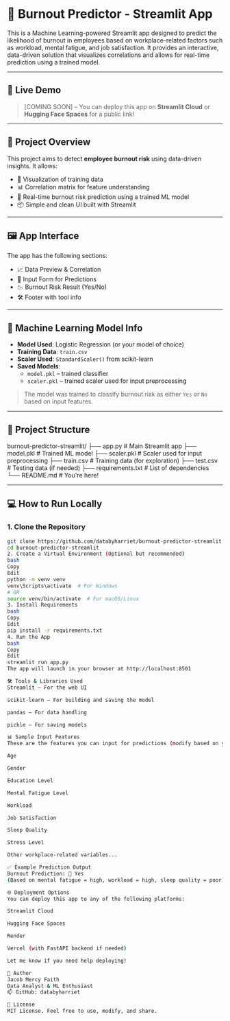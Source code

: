 # 🧠 Burnout Predictor - Streamlit App

This is a Machine Learning-powered Streamlit app designed to predict the likelihood of burnout in employees based on workplace-related factors such as workload, mental fatigue, and job satisfaction. It provides an interactive, data-driven solution that visualizes correlations and allows for real-time prediction using a trained model.

---

## 🚀 Live Demo

> [COMING SOON] – You can deploy this app on **Streamlit Cloud** or **Hugging Face Spaces** for a public link!

---

## 📌 Project Overview

This project aims to detect **employee burnout risk** using data-driven insights. It allows:

- 🧾 Visualization of training data
- 📊 Correlation matrix for feature understanding
- 🧠 Real-time burnout risk prediction using a trained ML model
- 📦 Simple and clean UI built with Streamlit

---

## 🖼️ App Interface

The app has the following sections:

- 📈 Data Preview & Correlation
- 🎯 Input Form for Predictions
- 📉 Burnout Risk Result (Yes/No)
- 🛠️ Footer with tool info

---

## 🧠 Machine Learning Model Info

- **Model Used**: Logistic Regression (or your model of choice)
- **Training Data**: `train.csv`
- **Scaler Used**: `StandardScaler()` from scikit-learn
- **Saved Models**:  
  - `model.pkl` – trained classifier  
  - `scaler.pkl` – trained scaler used for input preprocessing

> The model was trained to classify burnout risk as either `Yes` or `No` based on input features.

---

## 📂 Project Structure

burnout-predictor-streamlit/
├── app.py # Main Streamlit app
├── model.pkl # Trained ML model
├── scaler.pkl # Scaler used for input preprocessing
├── train.csv # Training data (for exploration)
├── test.csv # Testing data (if needed)
├── requirements.txt # List of dependencies
└── README.md # You're here!

---

## 💻 How to Run Locally

### 1. Clone the Repository

```bash
git clone https://github.com/databyharriet/burnout-predictor-streamlit.git
cd burnout-predictor-streamlit
2. Create a Virtual Environment (Optional but recommended)
bash
Copy
Edit
python -m venv venv
venv\Scripts\activate  # For Windows
# OR
source venv/bin/activate  # For macOS/Linux
3. Install Requirements
bash
Copy
Edit
pip install -r requirements.txt
4. Run the App
bash
Copy
Edit
streamlit run app.py
The app will launch in your browser at http://localhost:8501

🛠️ Tools & Libraries Used
Streamlit – For the web UI

scikit-learn – For building and saving the model

pandas – For data handling

pickle – For saving models

📊 Sample Input Features
These are the features you can input for predictions (modify based on your data):

Age

Gender

Education Level

Mental Fatigue Level

Workload

Job Satisfaction

Sleep Quality

Stress Level

Other workplace-related variables...

✅ Example Prediction Output
Burnout Prediction: 🔴 Yes
(Based on mental fatigue = high, workload = high, sleep quality = poor)

🌐 Deployment Options
You can deploy this app to any of the following platforms:

Streamlit Cloud

Hugging Face Spaces

Render

Vercel (with FastAPI backend if needed)

Let me know if you need help deploying!

📩 Author
Jacob Mercy Faith
Data Analyst & ML Enthusiast
📫 GitHub: databyharriet

🧠 License
MIT License. Feel free to use, modify, and share.

